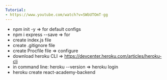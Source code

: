 ```yaml
---
Tutorial:
- https://www.youtube.com/watch?v=SWbUTOmT-gg
---
```


- npm init -y => for default configs
- npm i express --save => for
- create index.js file
- create .gitignore file
- create Procfile file => configure
- download heroku CLI => https://devcenter.heroku.com/articles/heroku-cli
- in command line: heroku --version => heroku login
- heroku create react-academy-backend


